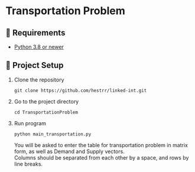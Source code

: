 # Transportation Problem

## 🔗 Requirements
- [Python 3.8 or newer](https://www.python.org/downloads/)

## 🚀 Project Setup
1. Clone the repository
    ```shell
    git clone https://github.com/hestrr/linked-int.git
    ```
2. Go to the project directory
    ```shell
    cd TransportationProblem
    ```
3. Run program
    ```shell
    python main_transportation.py
    ```
   You will be asked to enter the table for transportation problem in matrix form, as well as Demand and Supply vectors.  
   Columns should be separated from each other by a space, and rows by line breaks.